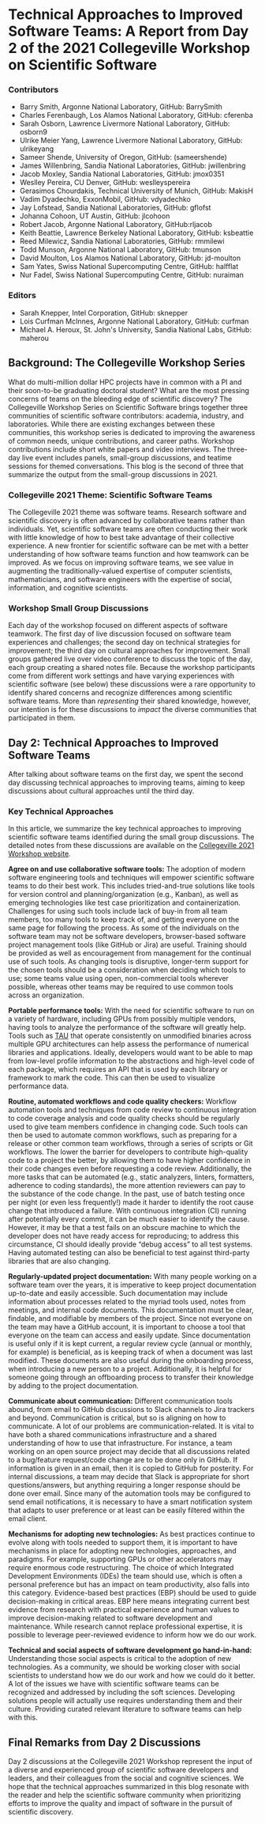 # Technical Approaches to Improved Software Teams: A Report from Day 2 of the 2021 Collegeville Workshop on Scientific Software


### Contributors
- Barry Smith, Argonne National Laboratory, GitHub: BarrySmith
- Charles Ferenbaugh, Los Alamos National Laboratory, GitHub: cferenba
- Sarah Osborn, Lawrence Livermore National Laboratory, GitHub: osborn9
- Ulrike Meier Yang, Lawrence Livermore National Laboratory, GitHub: ulrikeyang
- Sameer Shende, University of Oregon, GitHub: (sameershende)
- James Willenbring, Sandia National Laboratories, GitHub: jwillenbring 
- Jacob Moxley, Sandia National Laboratories, GitHub: jmox0351 
- Weslley Pereira, CU Denver, GitHub: weslleyspereira
- Gerasimos Chourdakis, Technical University of Munich, GitHub: MakisH
- Vadim Dyadechko, ExxonMobil, GitHub: vdyadechko
- Jay Lofstead, Sandia National Laboratories, GitHub: gflofst
- Johanna Cohoon, UT Austin, GitHub: jlcohoon
- Robert Jacob, Argonne National Laboratory, GitHub:rljacob
- Keith Beattie, Lawrence Berkeley National Laboratory, GitHub: ksbeattie
- Reed Milewicz, Sandia National Laboratories, GitHub: rmmilewi
- Todd Munson, Argonne National Laboratory, GitHub: tmunson
- David Moulton, Los Alamos National Laboratory, GitHub: jd-moulton
- Sam Yates, Swiss National Supercomputing Centre, GitHub: halfflat
- Nur Fadel, Swiss National Supercomputing Centre, GitHub: nuraiman

### Editors
- Sarah Knepper, Intel Corporation, GitHub: sknepper
- Lois Curfman McInnes, Argonne National Laboratory, GitHub: curfman
- Michael A. Heroux, St. John's University, Sandia National Labs, GitHub: maherou

## Background: The Collegeville Workshop Series
What do multi-million dollar HPC projects have in common with a PI and their soon-to-be graduating doctoral student? What are the most pressing concerns of teams on the bleeding edge of scientific discovery? The Collegeville Workshop Series on Scientific Software brings together three communities of scientific software contributors: academia, industry, and laboratories. While there are existing exchanges between these communities, this workshop series is dedicated to improving the awareness of common needs, unique contributions, and career paths. Workshop contributions include short white papers and video interviews. The three-day live event includes panels, small-group discussions, and teatime sessions for themed conversations. This blog is the second of three that summarize the output from the small-group discussions in 2021. 

### Collegeville 2021 Theme: Scientific Software Teams
The Collegeville 2021 theme was software teams. Research software and scientific discovery is often advanced by collaborative teams rather than individuals. Yet, scientific software teams are often conducting their work with little knowledge of how to best take advantage of their collective experience. A new frontier for scientific software can be met with a better understanding of how software teams function and how teamwork can be improved. As we focus on improving software teams, we see value in augmenting the traditionally-valued expertise of computer scientists, mathematicians, and software engineers with the expertise of social, information, and cognitive scientists.

### Workshop Small Group Discussions
Each day of the workshop focused on different aspects of software teamwork. The first day of live discussion focused on software team experiences and challenges; the second day on technical strategies for improvement; the third day on cultural approaches for improvement. Small groups gathered live over video conference to discuss the topic of the day, each group creating a shared notes file. Because the workshop participants come from different work settings and have varying experiences with scientific software (see below) these discussions were a rare opportunity to identify shared concerns and recognize differences among scientific software teams. More than *representing* their shared knowledge, however, our intention is for these discussions to *impact* the diverse communities that participated in them.

## Day 2: Technical Approaches to Improved Software Teams
After talking about software teams on the first day, we spent the second day discussing technical approaches to improving teams, aiming to keep discussions about cultural approaches until the third day.

### Key Technical Approaches
In this article, we summarize the key technical approaches to improving scientific software teams identified during the small group discussions.  The detailed notes from these discussions are available on the [Collegeville 2021 Workshop website](https://collegeville.github.io/CW21).

**Agree on and use collaborative software tools:** The adoption of modern software engineering tools and techniques will empower scientific software teams to do their best work. This includes tried-and-true solutions like tools for version control and planning/organization (e.g., Kanban), as well as emerging technologies like test case prioritization and containerization. Challenges for using such tools include lack of buy-in from all team members, too many tools to keep track of, and getting everyone on the same page for following the process. As some of the individuals on the software team may not be software developers, browser-based software project management tools (like GitHub or Jira) are useful. Training should be provided as well as encouragement from management for the continual use of such tools. As changing tools is disruptive, longer-term support for the chosen tools should be a consideration when deciding which tools to use; some teams value using open, non-commercial tools wherever possible, whereas other teams may be required to use common tools across an organization.

**Portable performance tools:** With the need for scientific software to run on a variety of hardware, including GPUs from possibly multiple vendors, having tools to analyze the performance of the software will greatly help. Tools such as [TAU](http://tau.uoregon.edu) that operate consistently on unmodified binaries across multiple GPU architectures can help assess the performance of numerical libraries and applications. Ideally, developers would want to be able to map from low-level profile information to the abstractions and high-level code of each package, which requires an API that is used by each library or framework to mark the code. This can then be used to visualize performance data. 

**Routine, automated workflows and code quality checkers:** Workflow automation tools and techniques from code review to continuous integration to code coverage analysis and code quality checks should be regularly used to give team members confidence in changing code. Such tools can then be used to automate common workflows, such as preparing for a release or other common team workflows, through a series of scripts or Git workflows. The lower the barrier for developers to contribute high-quality code to a project the better, by allowing them to have higher confidence in their code changes even before requesting a code review. Additionally, the more tasks that can be automated (e.g., static analyzers, linters, formatters, adherence to coding standards), the more attention reviewers can pay to the substance of the code change. In the past, use of batch testing once per night (or even less frequently!) made it harder to identify the root cause change that introduced a failure. With continuous integration (CI) running after potentially every commit, it can be much easier to identify the cause. However, it may be that a test fails on an obscure machine to which the developer does not have ready access for reproducing; to address this circumstance, CI should ideally provide “debug access” to all test systems. Having automated testing can also be beneficial to test against third-party libraries that are also changing.

**Regularly-updated project documentation:** With many people working on a software team over the years, it is imperative to keep project documentation up-to-date and easily accessible. Such documentation may include information about processes related to the myriad tools used, notes from meetings, and internal code documents. This documentation must be clear, findable, and modifiable by members of the project. Since not everyone on the team may have a GitHub account, it is important to choose a tool that everyone on the team can access and easily update. Since documentation is useful only if it is kept current, a regular review cycle (annual or monthly, for example) is beneficial, as is keeping track of when a document was last modified. These documents are also useful during the onboarding process, when introducing a new person to a project. Additionally, it is helpful for someone going through an offboarding process to transfer their knowledge by adding to the project documentation.

**Communicate about communication:** Different communication tools abound, from email to GitHub discussions to Slack channels to Jira trackers and beyond. Communication is critical, but so is aligning on how to communicate. A lot of our problems are communication-related. It is vital to have both a shared communications infrastructure and a shared understanding of how to use that infrastructure. For instance, a team working on an open source project may decide that all discussions related to a bug/feature request/code change are to be done only in GitHub. If information is given in an email, then it is copied to GitHub for posterity. For internal discussions, a team may decide that Slack is appropriate for short questions/answers, but anything requiring a longer response should be done over email. Since many of the automation tools may be configured to send email notifications, it is necessary to have a smart notification system that adapts to user preference or at least can be easily filtered within the email client. 

**Mechanisms for adopting new technologies:** As best practices continue to evolve along with tools needed to support them, it is important to have mechanisms in place for adopting new technologies, approaches, and paradigms. For example, supporting GPUs or other accelerators may require enormous code restructuring. The choice of which Integrated Development Environments (IDEs) the team should use, which is often a personal preference but has an impact on team productivity, also falls into this category. Evidence-based best practices (EBP) should be used to guide decision-making in critical areas. EBP here means integrating current best evidence from research with practical experience and human values to improve decision-making related to software development and maintenance. While research cannot replace professional expertise, it is possible to leverage peer-reviewed evidence to inform how we do our work.

**Technical and social aspects of software development go hand-in-hand:** Understanding those social aspects is critical to the adoption of new technologies. As a community, we should be working closer with social scientists to understand how we do our work and how we could do it better. A lot of the issues we have with scientific software teams can be recognized and addressed by including the soft sciences. Developing solutions people will actually use requires understanding them and their culture. Providing curated relevant literature to software teams can help with this.

## Final Remarks from Day 2 Discussions
Day 2 discussions at the Collegeville 2021 Workshop represent the input of a diverse and experienced group of scientific software developers and leaders, and their colleagues from the social and cognitive sciences.  We hope that the technical approaches summarized in this blog resonate with the reader and help the scientific software community when prioritizing efforts to improve the quality and impact of software in the pursuit of scientific discovery.
